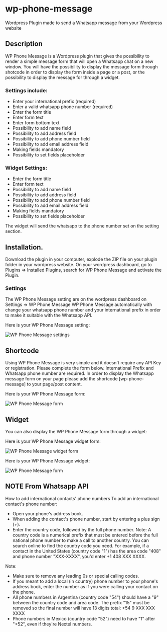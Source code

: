 # wp-phone-message
Wordpress Plugin made to send a Whatsapp message from your Wordpress website

## Description

WP Phone Message is a Wordpress plugin that gives the possibility to render a simple message form that will open a Whatsapp chat on a new window. You will have the possibility to display the message form through shotcode in order to display the form inside a page or a post, or the possibility to display the message for through a widget.

### Settings include:
* Enter your international prefix (required)
* Enter a valid whatsapp phone number (required)
* Enter the form title
* Enter form text
* Enter form bottom text
* Possibility to add name field
* Possibility to add address field
* Possibility to add phone number field
* Possibility to add email address field
* Making fields mandatory
* Possibility to set fields placeholder

### Widget Settings:
* Enter the form title
* Enter form text
* Possibility to add name field
* Possibility to add address field
* Possibility to add phone number field
* Possibility to add email address field
* Making fields mandatory
* Possibility to set fields placeholder

The widget will send the whatsapp to the phone number set on the setting section.

## Installation.

Download the plugin in your computer, explode the ZIP file on your plugin folder in your wordpress website. 
On your wordpress dashboard, go to Plugins => Installed Plugins, search for WP Phone Message and activate the Plugin.

### Settings

The WP Phone Message setting are on the wordpress dashboard on Settings => WP Phone Message
WP Phone Message automatically with change your whatsapp phone number and your international prefix in order to make it suitable with the Whatsapp API.

Here is your WP Phone Message setting:

![WP Phone Message settings](http://webmarcello.co.uk/wp-content/uploads/2020/02/plugin-settings.jpg)

##  Shortcode
Using WP Phone Message is very simple and it doesn't require any API Key or registration.
Please complete the form below. International Prefix and Whatsapp phone number are required.
In order to display the Whatsapp message form on your page please add the shortcode [wp-phone-message] to your page/post content.

Here is your WP Phone Message form:

![WP Phone Message form](http://webmarcello.co.uk/wp-content/uploads/2020/02/plugin-message-form.jpg)

## Widget
You can also display the WP Phone Message form through a widget:

Here is your WP Phone Message widget form:

![WP Phone Message widget form](http://webmarcello.co.uk/wp-content/uploads/2020/02/plugin-widget.jpg)


Here is your WP Phone Message widget:

![WP Phone Message form](http://webmarcello.co.uk/wp-content/uploads/2020/02/plugin-widget-form.jpg)

## NOTE From Whatsapp API
How to add international contacts' phone numbers
To add an international contact's phone number:

* Open your phone's address book.
* When adding the contact's phone number, start by entering a plus sign (+).
* Enter the country code, followed by the full phone number.
Note: A country code is a numerical prefix that must be entered before the full national phone number to make a call to another country. You can search online to find the country code you need.
For example, if a contact in the United States (country code "1") has the area code "408" and phone number "XXX-XXXX", you'd enter +1 408 XXX XXXX.

Note:
* Make sure to remove any leading 0s or special calling codes.
* If you meant to add a local (in country) phone number to your phone's address book, enter the number as if you were calling your contact on the phone.
* All phone numbers in Argentina (country code "54") should have a "9" between the country code and area code. The prefix "15" must be removed so the final number will have 13 digits total: +54 9 XXX XXX XXXX
* Phone numbers in Mexico (country code "52") need to have "1" after "+52", even if they're Nextel numbers.

